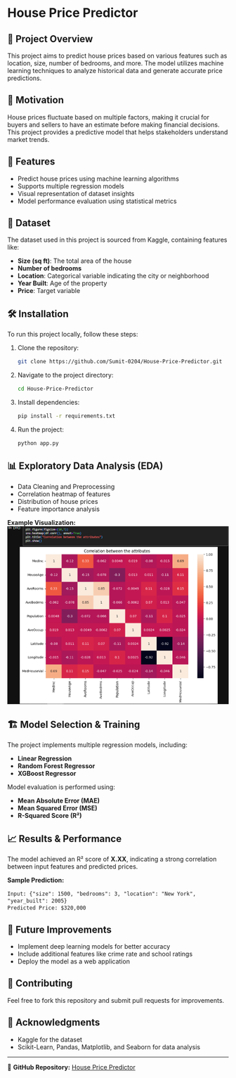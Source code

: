 # House Price Predictor

## 📌 Project Overview
This project aims to predict house prices based on various features such as location, size, number of bedrooms, and more. The model utilizes machine learning techniques to analyze historical data and generate accurate price predictions.

## 📜 Motivation
House prices fluctuate based on multiple factors, making it crucial for buyers and sellers to have an estimate before making financial decisions. This project provides a predictive model that helps stakeholders understand market trends.

## 🚀 Features
- Predict house prices using machine learning algorithms
- Supports multiple regression models
- Visual representation of dataset insights
- Model performance evaluation using statistical metrics

## 📂 Dataset
The dataset used in this project is sourced from Kaggle, containing features like:
- **Size (sq ft)**: The total area of the house
- **Number of bedrooms**
- **Location**: Categorical variable indicating the city or neighborhood
- **Year Built**: Age of the property
- **Price**: Target variable

## 🛠 Installation
To run this project locally, follow these steps:

1. Clone the repository:
   ```bash
   git clone https://github.com/Sumit-0204/House-Price-Predictor.git
   ```
2. Navigate to the project directory:
   ```bash
   cd House-Price-Predictor
   ```
3. Install dependencies:
   ```bash
   pip install -r requirements.txt
   ```
4. Run the project:
   ```bash
   python app.py
   ```

## 📊 Exploratory Data Analysis (EDA)
- Data Cleaning and Preprocessing
- Correlation heatmap of features
- Distribution of house prices
- Feature importance analysis

**Example Visualization:**
![Correlation Heatmap](https://github.com/Sumit-0204/House-Price-Predictor/blob/main/corelation%20atributes.PNG)

## 🏗 Model Selection & Training
The project implements multiple regression models, including:
- **Linear Regression**
- **Random Forest Regressor**
- **XGBoost Regressor**

Model evaluation is performed using:
- **Mean Absolute Error (MAE)**
- **Mean Squared Error (MSE)**
- **R-Squared Score (R²)**

## 📈 Results & Performance
The model achieved an R² score of **X.XX**, indicating a strong correlation between input features and predicted prices.

**Sample Prediction:**
```
Input: {"size": 1500, "bedrooms": 3, "location": "New York", "year_built": 2005}
Predicted Price: $320,000
```

## 🎯 Future Improvements
- Implement deep learning models for better accuracy
- Include additional features like crime rate and school ratings
- Deploy the model as a web application

## 🤝 Contributing
Feel free to fork this repository and submit pull requests for improvements.


## 🙏 Acknowledgments
- Kaggle for the dataset
- Scikit-Learn, Pandas, Matplotlib, and Seaborn for data analysis

---
📌 **GitHub Repository:** [House Price Predictor](https://github.com/Sumit-0204/House-Price-Predictor)
